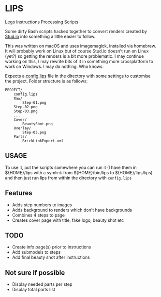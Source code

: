 # LIPS
Lego Instructions Processing Scripts

Some dirty Bash scripts hacked together to convert renders created by [Stud.io](http://stud.io) into something a little easier to follow.

This was written on macOS and uses imagemagick, installed via homebrew. It will probably work on Linux but of course Stud.io doesn't run on Linux (yet?) so getting the renders is a bit more problematic. I may continue working on this, I may rewrite bits of it in something more crossplatform to work on Windows. I may do nothing. Who knows.

Expects a [config.lips](config.lips) file in the directory with some settings to customise the project. Folder structure is as follows:

```
PROJECT/
    config.lips
    Raw/
        Step-01.png
	Step-02.png
	Step-03.png
	...
    Cover/
        BeautyShot.png
    Overlay/
        Step-03.png
    Parts/
        BrickLinkExport.xml
```

## USAGE
To use it, put the scripts somewhere you can run it (I have them in ${HOME}/lips with a symlink from ${HOME}/bin/lips to ${HOME}/lips/lips) and then just run lips from within the directory with `config.lips`


## Features
* Adds step numbers to images
* Adds background to renders which don't have backgrounds
* Combines 4 steps to page
* Creates cover page with title, fake logo, beauty shot etc

## TODO
* Create info page(s) prior to instructions
* Add submodels to steps
* Add final beauty shot after instructions

## Not sure if possible
* Display needed parts per step
* Display total parts list
